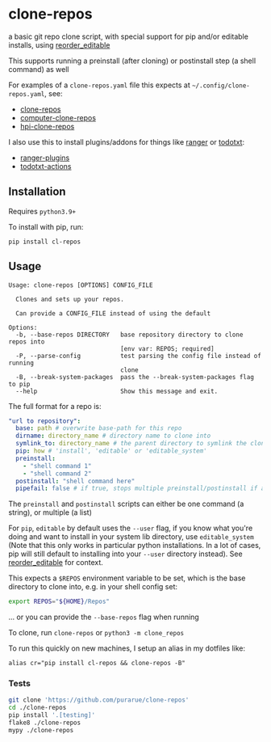 # clone-repos

a basic git repo clone script, with special support for pip and/or editable installs, using [reorder_editable](https://github.com/purarue/reorder_editable)

This supports running a preinstall (after cloning) or postinstall step (a shell command) as well

For examples of a `clone-repos.yaml` file this expects at `~/.config/clone-repos.yaml`, see:

- [clone-repos](https://purarue.xyz/d/clone-repos.yaml?redirect)
- [computer-clone-repos](https://purarue.xyz/d/computer-clone-repos.yaml?redirect)
- [hpi-clone-repos](https://purarue.xyz/d/hpi-clone-repos.yaml?redirect)

I also use this to install plugins/addons for things like [ranger](https://ranger.github.io/) or [todotxt](https://github.com/todotxt/todo.txt-cli):

- [ranger-plugins](https://purarue.xyz/d/ranger-plugins.yaml?redirect)
- [todotxt-actions](https://purarue.xyz/d/todotxt-actions.yaml?redirect)

## Installation

Requires `python3.9+`

To install with pip, run:

    pip install cl-repos

## Usage

```
Usage: clone-repos [OPTIONS] CONFIG_FILE

  Clones and sets up your repos.

  Can provide a CONFIG_FILE instead of using the default

Options:
  -b, --base-repos DIRECTORY   base repository directory to clone repos into
                               [env var: REPOS; required]
  -P, --parse-config           test parsing the config file instead of running
                               clone
  -B, --break-system-packages  pass the --break-system-packages flag to pip
  --help                       Show this message and exit.
```

The full format for a repo is:

```yaml
"url to repository":
  base: path # overwrite base-path for this repo
  dirname: directory_name # directory name to clone into
  symlink_to: directory_name # the parent directory to symlink the cloned repo to
  pip: how # 'install', 'editable' or 'editable_system'
  preinstall:
    - "shell command 1"
    - "shell command 2"
  postinstall: "shell command here"
  pipefail: false # if true, stops multiple preinstall/postinstall if any command fails
```

The `preinstall` and `postinstall` scripts can either be one command (a string), or multiple (a list)

For `pip`, `editable` by default uses the `--user` flag, if you know what you're doing and want to install in your system lib directory, use `editable_system` (Note that this only works in particular python installations. In a lot of cases, pip will still default to installing into your `--user` directory instead). See [reorder_editable](https://github.com/purarue/reorder_editable) for context.

This expects a `$REPOS` environment variable to be set, which is the base directory to clone into, e.g. in your shell config set:

```bash
export REPOS="${HOME}/Repos"
```

... or you can provide the `--base-repos` flag when running

To clone, run `clone-repos` or `python3 -m clone_repos`

To run this quickly on new machines, I setup an alias in my dotfiles like:

`alias cr="pip install cl-repos && clone-repos -B"`

### Tests

```bash
git clone 'https://github.com/purarue/clone-repos'
cd ./clone-repos
pip install '.[testing]'
flake8 ./clone-repos
mypy ./clone-repos
```
